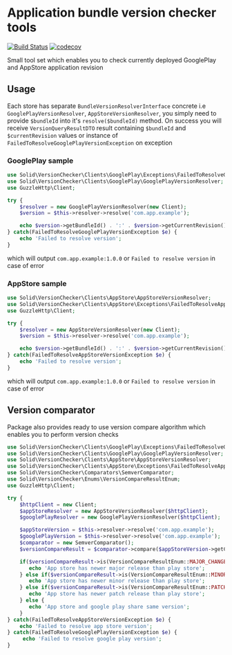 # Application bundle version checker tools

[![Build Status](https://travis-ci.com/ica4c/bundle_version.svg?branch=master)](https://travis-ci.org/ica4c/bundle_version)
[![codecov](https://codecov.io/gh/ica4c/bundle_version/branch/master/graph/badge.svg)](https://codecov.io/gh/ica4c/bundle_version)

Small tool set which enables you to check currently deployed GooglePlay and AppStore application revision

## Usage

Each store has separate `BundleVersionResolverInterface` concrete
i.e `GooglePlayVersionResolver`, `AppStoreVersionResolver`, you simply need to provide
`$bundleId` into it's `resolve($bundleId)` method. On success you will receive
`VersionQueryResultDTO` result containing `$bundleId` and `$currentRevision` values or
instance of `FailedToResolveGooglePlayVersionException` on exception

### GooglePlay sample

```php
use Solid\VersionChecker\Clients\GooglePlay\Exceptions\FailedToResolveGooglePlayVersionException;
use Solid\VersionChecker\Clients\GooglePlay\GooglePlayVersionResolver;
use GuzzleHttp\Client;

try {
    $resolver = new GooglePlayVersionResolver(new Client);
    $version = $this->resolver->resolve('com.app.example');

    echo $version->getBundleId() . ':' . $version->getCurrentRevision();
} catch(FailedToResolveGooglePlayVersionException $e) {
    echo 'Failed to resolve version';
}
```

which will output `com.app.example:1.0.0` or `Failed to resolve version` in case of error

### AppStore sample

```php
use Solid\VersionChecker\Clients\AppStore\AppStoreVersionResolver;
use Solid\VersionChecker\Clients\AppStore\Exceptions\FailedToResolveAppStoreVersionException;
use GuzzleHttp\Client;

try {
    $resolver = new AppStoreVersionResolver(new Client);
    $version = $this->resolver->resolve('com.app.example');

    echo $version->getBundleId() . ':' . $version->getCurrentRevision();
} catch(FailedToResolveAppStoreVersionException $e) {
    echo 'Failed to resolve version';
}
```

which will output `com.app.example:1.0.0` or `Failed to resolve version` in case of error

## Version comparator

Package also provides ready to use version compare algorithm which enables you to perform version checks

```php
use Solid\VersionChecker\Clients\GooglePlay\Exceptions\FailedToResolveGooglePlayVersionException;
use Solid\VersionChecker\Clients\GooglePlay\GooglePlayVersionResolver;
use Solid\VersionChecker\Clients\AppStore\AppStoreVersionResolver;
use Solid\VersionChecker\Clients\AppStore\Exceptions\FailedToResolveAppStoreVersionException;
use Solid\VersionChecker\Comparators\SemverComparator;
use Solid\VersionChecker\Enums\VersionCompareResultEnum;
use GuzzleHttp\Client;

try {
    $httpClient = new Client;
    $appStoreResolver = new AppStoreVersionResolver($httpClient);
    $googlePlayResolver = new GooglePlayVersionResolver($httpClient);

    $appStoreVersion = $this->resolver->resolve('com.app.example');
    $googlePlayVersion = $this->resolver->resolve('com.app.example');
    $comparator = new SemverComparator();
    $versionCompareResult = $comparator->compare($appStoreVersion->getCurrentRevision(), $googlePlayVersion->getCurrentRevision())

    if($versionCompareResult->is(VersionCompareResultEnum::MAJOR_CHANGE)) {
       echo 'App store has newer major release than play store';
    } else if($versionCompareResult->is(VersionCompareResultEnum::MINOR_CHANGE)) {
       echo 'App store has newer minor release than play store';
    } else if($versionCompareResult->is(VersionCompareResultEnum::PATCH)) {
       echo 'App store has newer patch release than play store';
    } else {
       echo 'App store and google play share same version';
    }
} catch(FailedToResolveAppStoreVersionException $e) {
    echo 'Failed to resolve app store version';
} catch(FailedToResolveGooglePlayVersionException $e) {
     echo 'Failed to resolve google play version';
}
```
